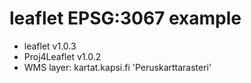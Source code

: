 leaflet EPSG:3067 example
=========================

- leaflet v1.0.3
- Proj4Leaflet v1.0.2
- WMS layer: kartat.kapsi.fi 'Peruskarttarasteri'
